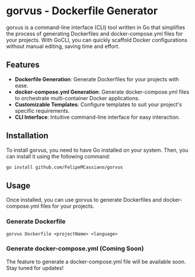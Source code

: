 # gorvus - Dockerfile Generator

gorvus is a command-line interface (CLI) tool written in Go that simplifies the process of generating Dockerfiles and docker-compose.yml files for your projects. With GoCLI, you can quickly scaffold Docker configurations without manual editing, saving time and effort.

## Features

- **Dockerfile Generation**: Generate Dockerfiles for your projects with ease.
- **docker-compose.yml Generation**: Generate docker-compose.yml files to orchestrate multi-container Docker applications.
- **Customizable Templates**: Configure templates to suit your project's specific requirements.
- **CLI Interface**: Intuitive command-line interface for easy interaction.

## Installation

To install gorvus, you need to have Go installed on your system. Then, you can install it using the following command:

```bash
go install github.com/FelipeMCassiano/gorvus
```

## Usage
Once installed, you can use gorvus to generate Dockerfiles and docker-compose.yml files for your projects.

### Generate Dockerfile
```
gorvus Dockerfile <projectName> <language>
```
### Generate docker-compose.yml (Coming Soon)

The feature to generate a docker-compose.yml file will be available soon. Stay tuned for updates!


